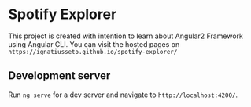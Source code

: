 # Spotify Explorer

This project is created with intention to learn about Angular2 Framework using Angular CLI.
You can visit the hosted pages on `https://ignatiusseto.github.io/spotify-explorer/`

## Development server
Run `ng serve` for a dev server and navigate to `http://localhost:4200/`.
